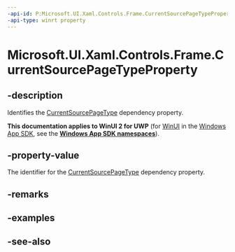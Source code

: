 ```yaml
---
-api-id: P:Microsoft.UI.Xaml.Controls.Frame.CurrentSourcePageTypeProperty
-api-type: winrt property
---
```


<!-- Property syntax
public Windows.UI.Xaml.DependencyProperty CurrentSourcePageTypeProperty { get; }
-->

# Microsoft.UI.Xaml.Controls.Frame.CurrentSourcePageTypeProperty

## -description
Identifies the [CurrentSourcePageType](frame_currentsourcepagetype.md) dependency property.

**This documentation applies to WinUI 2 for UWP** (for [WinUI](/windows/apps/winui/winui3/) in the [Windows App SDK](/windows/apps/windows-app-sdk/), see the **[Windows App SDK namespaces](/windows/windows-app-sdk/api/winrt/)**).

## -property-value
The identifier for the [CurrentSourcePageType](frame_currentsourcepagetype.md) dependency property.

## -remarks

## -examples

## -see-also
